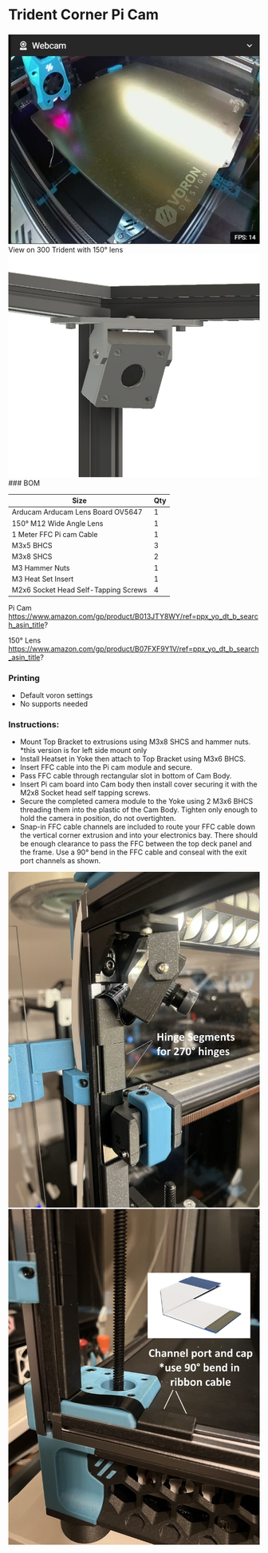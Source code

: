 # Trident Corner Pi Cam 
 ### 
<img src="./Images/TridentCam.jpg" width=600>
View on 300 Trident with 150° lens
<img src="./Images/Trident Cam Mount.jpg" width=600>
### BOM

Size | Qty
--- | ---
Arducam Arducam Lens Board OV5647    | 1
150° M12 Wide Angle Lens             | 1
1 Meter FFC Pi cam Cable             | 1
M3x5 BHCS                            | 3
M3x8 SHCS                            | 2
M3 Hammer Nuts                       | 1
M3 Heat Set Insert                   | 1
M2x6 Socket Head Self-Tapping Screws | 4

Pi Cam https://www.amazon.com/gp/product/B013JTY8WY/ref=ppx_yo_dt_b_search_asin_title?

150° Lens https://www.amazon.com/gp/product/B07FXF9Y1V/ref=ppx_yo_dt_b_search_asin_title?

### Printing
  * Default voron settings
  * No supports needed

### Instructions:

  * Mount Top Bracket to extrusions using M3x8 SHCS and hammer nuts. *this version is for left side mount only
  * Install Heatset in Yoke then attach to Top Bracket using M3x6 BHCS. 
  * Insert FFC cable into the Pi cam module and secure. 
  * Pass FFC cable through rectangular slot in bottom of Cam Body. 
  * Insert Pi cam board into Cam body then install cover securing it with the M2x8 Socket head self tapping screws. 
  * Secure the completed camera module to the Yoke using 2 M3x6 BHCS threading them into the plastic of the Cam Body. Tighten only enough to hold the camera in      position, do not overtighten. 
  * Snap-in FFC cable channels are included to route your FFC cable down the vertical corner extrusion and into your electronics bay. There should be enough clearance to pass the FFC between the top deck panel and the frame. Use a 90° bend in the FFC cable and conseal with the exit port channels as shown. 
 
<img src="./Images/Main.jpg" width=600>

<img src="./Images/Exit_Port.jpg" width=600>


